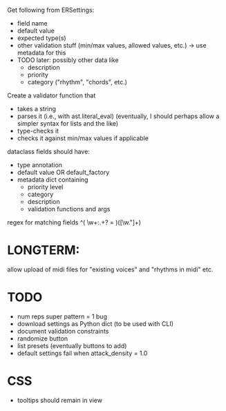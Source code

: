 Get following from ERSettings:
- field name
- default value
- expected type(s)
- other validation stuff (min/max values, allowed values, etc.) -> use metadata for this
- TODO later: possibly other data like
    - description
    - priority
    - category ("rhythm", "chords", etc.)

Create a validator function that
- takes a string
- parses it (i.e., with ast.literal_eval) (eventually, I should perhaps allow a simpler syntax for lists and the like)
- type-checks it
- checks it against min/max values if applicable

dataclass fields should have:
- type annotation
- default value OR default_factory
- metadata dict containing
    - priority level
    - category
    - description
    - validation functions and args

regex for matching fields
^(    \w+:.+? = )([\w\."]+)

# LONGTERM:

allow upload of midi files for "existing voices" and "rhythms in midi" etc.



# TODO
- num reps super pattern = 1 bug
- download settings as Python dict (to be used with CLI)
- document validation constraints
- randomize button
- list presets (eventually buttons to add)
- default settings fail when attack_density = 1.0

# CSS

- tooltips should remain in view
